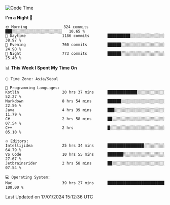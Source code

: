 <!--START_SECTION:waka-->
![Code Time](http://img.shields.io/badge/Code%20Time-179%20hrs%208%20mins-blue)

**I'm a Night 🦉** 

```text
🌞 Morning                324 commits         ███░░░░░░░░░░░░░░░░░░░░░░   10.65 % 
🌆 Daytime                1186 commits        ██████████░░░░░░░░░░░░░░░   38.97 % 
🌃 Evening                760 commits         ██████░░░░░░░░░░░░░░░░░░░   24.98 % 
🌙 Night                  773 commits         ██████░░░░░░░░░░░░░░░░░░░   25.40 % 
```


📊 **This Week I Spent My Time On** 

```text
🕑︎ Time Zone: Asia/Seoul

💬 Programming Languages: 
Kotlin                   20 hrs 37 mins      █████████████░░░░░░░░░░░░   52.27 % 
Markdown                 8 hrs 54 mins       ██████░░░░░░░░░░░░░░░░░░░   22.56 % 
Java                     4 hrs 39 mins       ███░░░░░░░░░░░░░░░░░░░░░░   11.79 % 
C#                       2 hrs 58 mins       ██░░░░░░░░░░░░░░░░░░░░░░░   07.54 % 
C++                      2 hrs               █░░░░░░░░░░░░░░░░░░░░░░░░   05.10 % 

🔥 Editors: 
Intellijidea             25 hrs 34 mins      ████████████████░░░░░░░░░   64.79 % 
VS Code                  10 hrs 55 mins      ███████░░░░░░░░░░░░░░░░░░   27.67 % 
Jetbrainsrider           2 hrs 58 mins       ██░░░░░░░░░░░░░░░░░░░░░░░   07.54 % 

💻 Operating System: 
Mac                      39 hrs 27 mins      █████████████████████████   100.00 % 
```


 Last Updated on 17/01/2024 15:12:36 UTC
<!--END_SECTION:waka-->
